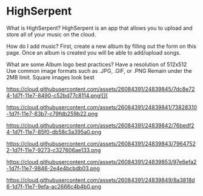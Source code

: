 # HighSerpent

What is HighSerpent?
HighSerpent is an app that allows you to upload and store all of your music on the cloud.

How do I add music?
First, create a new album by filling out the form on this page. Once an album is created you will be able to add/upload songs.

What are some Album logo best practices?
Have a resolution of 512x512
Use common image formats such as .JPG, .GIF, or .PNG
Remain under the 2MB limit.
Square images look best
                        
https://cloud.githubusercontent.com/assets/26084391/24839845/7dc8e724-1d7f-11e7-8490-c52bd77c8114.png![](

https://cloud.githubusercontent.com/assets/26084391/24839841/73828310-1d7f-11e7-83b7-c79fdb259b22.png

https://cloud.githubusercontent.com/assets/26084391/24839842/76bedf24-1d7f-11e7-85f0-db58c3a395a0.png

https://cloud.githubusercontent.com/assets/26084391/24839843/79647522-1d7f-11e7-9273-c327606ae133.png

https://cloud.githubusercontent.com/assets/26084391/24839853/97e6efa2-1d7f-11e7-9846-2e4e4bcbdb03.png

https://cloud.githubusercontent.com/assets/26084391/24839849/8a3818d6-1d7f-11e7-9efa-ac2666c4b4b0.png

